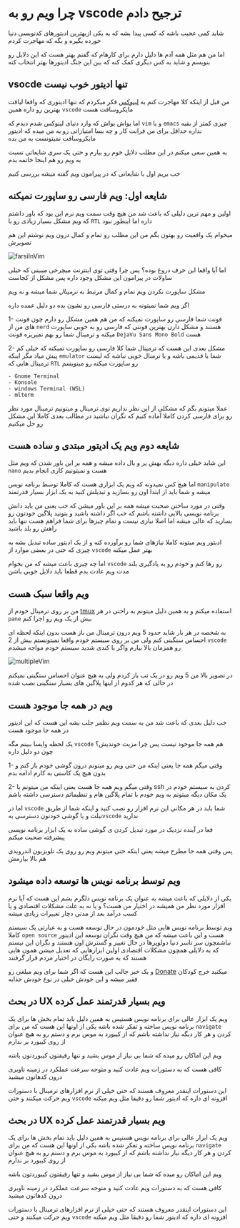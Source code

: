 
# چرا ویم رو به vscode ترجیح دادم

شاید کمی عجیب باشه که کسی پیدا بشه که به یکی ازبهترین ادیتورهای کدنویسی دنیا خورده بگیره و بگه که مهاجرت کردم

اما من هم مثل همه آدم ها دلیل دارم برای کارهام که گفتم بهتر هست که این دلایل رو بنویسم و شاید به کس دیگری کمک کنه که بین این جنگ ادیتورها بهتر انتخاب کنه

## vsocde تنها ادیتور خوب نیست

من قبل از اینکه کلا مهاجرت کنم به [لینوکس](https://en.wikipedia.org/wiki/Linux) فکر میکردم که تنها ادیتوری که واقعا لیاقت بهترین رو داره همین `vscode` مایکروسافت هست

اما یواش یواش که وارد دنیای لینوکس شدم دیدم که `vim` و یا `emacs` چیزی کمتر از بقیه نداره حداقل برای من فرانت کار و چه بسا امتیازاتی رو به من میده که ادیتور مایکروسافت نمیتونست به من بده

به همین سعی میکنم در این مطلب دلایل خوم رو بیارم و حتی یک سری شایعاتی نسبت به ویم رو هم اینجا خاتمه بدم


خب بریم اول با شایعاتی که در پیرامون ویم گفته میشه بررسی کنیم

## شایعه اول: ویم فارسی رو ساپورت نمیکنه

اولین و مهم ترین دلیلی که باعث شد من هیچ وقت سمت ویم نرم این بود که باور داشتم که ویم مشکل بسیار زیادی رو با `RTL` داره اما اینطور نبود

میخوام یک واقعیت رو بهتون بگم من این مطلب رو تمام و کمال درون ویم نوشتم این هم تصویرش

![farsiInVim](https://user-images.githubusercontent.com/25862601/94264095-f580ba00-ff42-11ea-9244-553dd3d719c7.png)

اما آیا واقعا این حرف دروغ بوده؟ پس چرا وقتی توی اینترنت میچرخی میبینی که خیلی ساولات در پیرامون این مشکل وجود داره پس مشکل از کجاست

مشکل ساپورت نکردن ویم تمام و کمال مرتبط به *ترمینال* شما میشه و نه ویم

اگر ویم شما نمیتونه به درستی فارسی رو نشون بده دو دلیل عمده داره

1- فونت شما فارسی رو ساپورت نمیکنه که من هم همین مشکل رو دارم چون فونت های من از `nerd` هستند و مشکل دارن بهترین فونتی که فارسی رو به خوبی ساپورت میکنه و ترمینال شما رو بهم نمیریزه فونت `DejaVu Sans Mono Bold` هست

2- مشکل بعدی این هست که ترمینال شما کلا فارسی رو ساپورت نمیکنه که خیلی کم پیش میاد مگر اینکه `emulator` شما یا قدیمی باشه و یا ترمنال خوبی نباشه که لیست ترمینال هایی که `RTL` رو ساپورت میکنه رو مینویسم

<div dir="ltr">

```
- Gnome Terminal
- Konsole
- windows Terminal (WSL)
- mlterm
```
</div>

عملا میتونم بگم که مشکلی از این نظر نداریم توی ترمینال و میتونیم ترمینال مورد نظر رو برای فارسی کردن کاملا آماده کنیم که نگران نباشید در مطالب بعدی کاملا این مشکل رو حل میکنیم

## شایعه دوم ویم یک ادیتور مبتدی و ساده هست

این شاید خیلی داره دیگه بهش پر و بال داده میشه و همه بر این باور شدن که ویم مثل `nano` هست و نمیتونیم کاری انجام بدیم

اما هیچ کس نمیدونه که ویم یک ابزاری هست که کاملا توسط برنامه نویس `manipulate` میشه و شما باید از ابتدا اون رو بسازید و تبدیلش کنید به یک ابزار بسیار قدرتمند

وقتی در مورد ساختن صحبت میشه همه بر این باور میشن که خب یعنی من باید دانش برنامه نویسی بالایی داشته باشم که خب اگر داشته باشید و بتونید پلاگین خودتون رو بسازید که عالی میشه اما اصلا نیازی نیست و تمام چیزها برای شما فراهم هست تنها باید راهش رو بلد باشید

ادیتور ویم میتونه کاملا نیازهای شما رو برآورده کنه و از یک ادیتور ساده تبدیل بشه به چیزی که حتی در بعضی موارد از `vscode` بهتر عمل میکنه

اما چه چیزی باعث میشه که من بخوام `vscode` رو رها کنم و خودم رو به یادگیری بلند مدت ویم عادت بدم قطعا باید دلایل خوبی باشن

## ویم واقعا سبک هست

من بر روی ترمینال خودم از [tmux](https://github.com/tmux/tmux/wiki) استفاده میکنم و به همین دلیل میتونم به راحتی در هر `pane` بیش از یک ویم رو اجرا کنم 

به شخصه در هر بار شاید حدود 5 ویم درون ترمینال من باز هست بدون اینکه لحظه ای احساس سنگینی کنم ولی من بر روی سیستم خودم واقعا نمیتونستم بیش از 2 `vscode` رو همزمان بالا بیارم واگر با کندی شدید سیستم خودم مواجه میشدم

![multipleVim](https://user-images.githubusercontent.com/25862601/94264126-016c7c00-ff43-11ea-81d2-c4b7dd4827aa.png)

در تصویر بالا من 5 ویم رو در یک تب باز کردم ولی به هیچ عنوان احساس سنگینی نمیکنم در حالی که هر کدوم از اینها پلاگین های بسیار سنگینی نصب شده 

## ویم در همه جا موجود هست

خب دلیل بعدی که باعث شد من به سمت ویم نظمر جلب بشه این هست که این ادیتور در همه جا موجود هست

یک لحظه وایسا ببینم مگه `vscode` هم همه جا موجود نیست پس چرا مزیت خوندیش؟ چون دو دلیل داره

1- وقتی میگم همه جا یعنی اینکه من حتی ویم رو میتونم درون گوشی خودم باز کنم و بدون هیچ یک کاستی به کارم ادامه بدم

2- وقتی میگم ویم همه جا هست یعنی اینکه من میتونم با ssh کردن به سیستم خودم در یک مکان دیگه میتونم به ویم خودم با تمام پلاگین هام و تنظیماتم دسترسی داشته باشم

اما در `vscode` شما باید در هر مکانی این نرم افزار رو نصب کنید و اینکه شما از طریق تبلت و یا گوشی خودتون دسترسی به`vscode` ندارید

قعا در آینده نزدیک در مورد تبدیل کردن ی گوشی ساده به یک ابزار برنامه نویسی پیشرفته صحبت میکنم

پس وقتی همه جا مطرح میشه یعنی اینکه حتی میتونم ویم رو روی یک تلویزیون اندرویدی هم بالا بیارمش

## ویم توسط برنامه نویس ها توسعه داده میشود

یکی از دلایلی که باعث میشه به عنوان یک برنامه نویس دلگرم بشم این  هست که آیا نرم افزار مورد نظر من همیشه در اختیار من هست؟ و یا نه به علت مشکلات اقتصادی و یا کسب درآمد بعد از مدتی دچار تغییرات زیادی میشه

ویم توسط برنامه نویس هایی مثل خودمون در حال توسعه هست و به عبارتی یک سیستم کاملا `open source` هست و این باعث میشه که من هیچ وقت نگران توسعه این ادیتور نباشمچون سر تاسر دنیا دولوپرها در حال تغییر و گسترش اون هستند و نگران این نیستم که به دلایلی همچون مشکلات اقتصادی اولین ابزارهایی که تعدیل میشن همون هایی هستند که به صورت رایگان در اختیار مردم قرار گرفتند

و یک خبر جالب این هست که اگر شما برای ویم مبلغی رو [Donate](https://en.wikipedia.org/wiki/Vim_(text_editor)#:~:text=Vim%20is%20free%20and%20open,donating%20to%20children%20in%20Uganda.) میکنید خرج کودکان فقیر میشه و این خودش خیلی در نوع خودش جذابه

## در بحث UX ویم بسیار قدرتمند عمل کرده

ویم یک ابزار عالی برای برنامه نویس هستپس به همین دلیل باید تمام بخش ها برای یک برنامه نویس ساخته و تفکر شده باشه یکی از اونها این هست که من برای `navigate` کردن و هر کار دیگه نیاز نداشته باشم که از کیبورد به موس برم و دستم رو به هیچ عنوان از روی کیبورد بر ندارم

ویم این اماکان رو میده که شما بی نیاز از موس بشید و تنها رفیقتون کیبوردتون باشه

کافی هست که به دستورات ویم عادت کنید و متوجه سرعت عملکرد در زمینه ناوبری درون کدهاتون میشید

این دستورات اینقدر معروف هستند که حتی خیلی از نرم افزارهای ترمینال با دستورات ویم حرکت میکنند و حتی `vscode` افزونه ای داره که ادیتور شما رو دقیقا مثل ویم میکنه
## در بحث UX ویم بسیار قدرتمند عمل کرده

ویم یک ابزار عالی برای برنامه نویس هستپس به همین دلیل باید تمام بخش ها برای یک برنامه نویس ساخته و تفکر شده باشه یکی از اونها این هست که من برای `navigate` کردن و هر کار دیگه نیاز نداشته باشم که از کیبورد به موس برم و دستم رو به هیچ عنوان از روی کیبورد بر ندارم

ویم این اماکان رو میده که شما بی نیاز از موس بشید و تنها رفیقتون کیبوردتون باشه

کافی هست که به دستورات ویم عادت کنید و متوجه سرعت عملکرد در زمینه ناوبری درون کدهاتون میشید

این دستورات اینقدر معروف هستند که حتی خیلی از نرم افزارهای ترمینال با دستورات ویم حرکت میکنند و حتی `vscode` افزونه ای داره که ادیتور شما رو دقیقا مثل ویم میکنه
